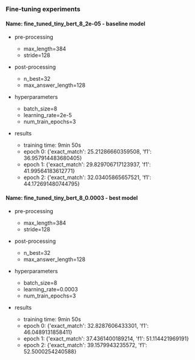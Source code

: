 ### Fine-tuning experiments

#### Name: fine_tuned_tiny_bert_8_2e-05 - baseline model

- pre-processing
    - max_length=384
    - stride=128

- post-processing
    - n_best=32
    - max_answer_length=128

- hyperparameters
    - batch_size=8
    - learning_rate=2e-5
    - num_train_epochs=3

- results
    - training time: 9min 50s
    - epoch 0: {'exact_match': 25.21286660359508, 'f1': 36.957914483680405}
    - epoch 1: {'exact_match': 29.829706717123937, 'f1': 41.99564183612771}
    - epoch 2: {'exact_match': 32.03405865657521, 'f1': 44.172691480744795}

#### Name: fine_tuned_tiny_bert_8_0.0003 - best model

- pre-processing
    - max_length=384
    - stride=128

- post-processing
    - n_best=32
    - max_answer_length=128

- hyperparameters
    - batch_size=8
    - learning_rate=0.0003
    - num_train_epochs=3

- results
    - training time: 9min 50s
    - epoch 0: {'exact_match': 32.8287606433301, 'f1': 46.0489131858411}
    - epoch 1: {'exact_match': 37.4361400189214, 'f1': 51.114421969191}
    - epoch 2: {'exact_match': 39.1579943235572, 'f1': 52.5000254240588}